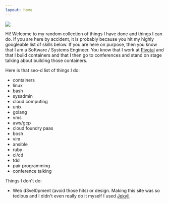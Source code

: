 ```yaml
---
layout: home
---
```

<div class="home">
<link rel="stylesheet" href="/css/mine.css">
<div>
<div class="home-div-right"><img class="avatar" src="https://avatars0.githubusercontent.com/u/8898786?s=400&v=4"></div>
<p>Hi! Welcome to my random collection of things I have done and things I can do. If you are here by accident, it is probably because you hit my
highly googleable list of skills below. If you are here on purpose, then you know
that I am a Software / Systems Engineer. You know that I work at <a href="https://pivotal.io/">Pivotal</a> and that I build
containers and that I then go to conferences and stand on stage talking about building those containers.
</p>

<p>
Here is that seo-d list of things I do:
<ul>
<li> containers </li>
<li> linux </li>
<li> bash </li>
<li> sysadmin </li>
<li> cloud computing </li>
<li> unix </li>
<li> golang </li>
<li> vms </li>
<li> aws/gcp </li>
<li> cloud foundry paas </li>
<li> bosh </li>
<li> vim </li>
<li> ansible </li>
<li> ruby </li>
<li> ci/cd </li>
<li> tdd </li>
<li> pair programming </li>
<li> conference talking </li>
</ul>
</p>

<p>
Things I don't do:
<ul>
<li> Web d3vel0pment (avoid those hits) or design. Making this site was so tedious and I didn't even really do it myself I used <a href="https://jekyllrb.com/">Jekyll</a>. </li>
</ul>
</p>
</div>
</div>
